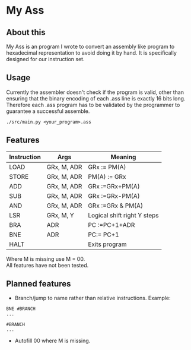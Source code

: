 # My Ass

## About this
My Ass is an program I wrote to convert an assembly like program to hexadecimal 
representation to avoid doing it by hand. It is specifically designed for 
our instruction set.

## Usage
Currently the assembler doesn't check if the program is valid, other than ensuring that the 
binary encoding of each .ass line is exactly 16 bits long. Therefore each .ass
program has to be validated by the programmer to guarantee a successful assemble.

```
./src/main.py <your_program>.ass
```

## Features

| Instruction |     Args    |           Meaning           |
| ----------- | ----------- | --------------------------- |
| LOAD        | GRx, M, ADR | GRx := PM(A)                |
| STORE       | GRx, M, ADR | PM(A) := GRx                |
| ADD         | GRx, M, ADR | GRx :=GRx+PM(A)             |
| SUB         | GRx, M, ADR | GRx :=GRx-PM(A)             |
| AND         | GRx, M, ADR | GRx :=GRx & PM(A)           |
| LSR         | GRx, M, Y   | Logical shift right Y steps |
| BRA         | ADR         | PC :=PC+1+ADR               |
| BNE         | ADR         | PC:= PC+1                   |
| HALT        |             | Exits program               |

Where M is missing use M = 00.  
All features have not been tested.

## Planned features
- Branch/jump to name rather than relative instructions.
Example: 
```
BNE #BRANCH
...

#BRANCH
...
```

- Autofill 00 where M is missing. 


